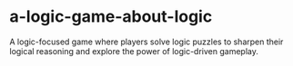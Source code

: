 # a-logic-game-about-logic
A logic-focused game where players solve logic puzzles to sharpen their logical reasoning and explore the power of logic-driven gameplay.
